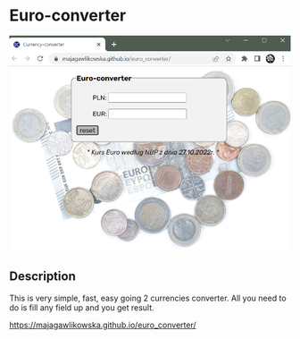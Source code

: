 # Euro-converter
![converter](images/screen.png)
## Description
This is very simple, fast, easy going 2 currencies converter. All you need to do is fill any field up and you get result.

https://majagawlikowska.github.io/euro_converter/
